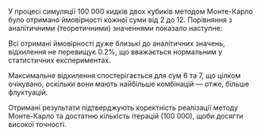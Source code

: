 У процесі симуляції 100 000 кидків двох кубиків методом Монте-Карло було отримано ймовірності кожної суми від 2 до 12. Порівняння з аналітичними (теоретичними) значеннями показало наступне:

Всі отримані ймовірності дуже близькі до аналітичних значень, відхилення не перевищує 0.2%, що вважається нормальним у статистичних експериментах.

Максимальне відхилення спостерігається для сум 6 та 7, що цілком очікувано, оскільки вони мають найбільше комбінацій — отже, більше флуктуацій.

Отримані результати підтверджують коректність реалізації методу Монте-Карло та достатню кількість ітерацій (100 000), щоби досягти високої точності.
